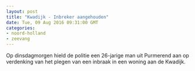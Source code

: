 ```yaml
---
layout: post
title: "Kwadijk - Inbreker aangehouden"
date: Tue, 09 Aug 2016 09:31:00 GMT
categories: 
- noord-holland 
- zeevang 
---
```


Op dinsdagmorgen hield de politie een 26-jarige  man uit Purmerend aan op verdenking van het plegen van een inbraak in een woning aan de Kwadijk.
